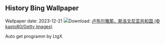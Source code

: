 ## History Bing Wallpaper
Wallpaper date: 2023-12-21
![](https://www.bing.com/th?id=OHR.LjubljanaLights_ZH-CN3179297953_UHD.jpg&w=1000)Download: [卢布尔雅那，斯洛文尼亚共和国 (© kasto80/Getty images)](https://www.bing.com/th?id=OHR.LjubljanaLights_ZH-CN3179297953_UHD.jpg)

Auto get programm by LtgX
